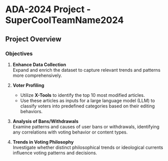 # ADA-2024 Project - SuperCoolTeamName2024

## Project Overview

### Objectives

1. **Enhance Data Collection**  
   Expand and enrich the dataset to capture relevant trends and patterns more comprehensively.

2. **Voter Profiling**  
   - Utilize **X-Tools** to identify the top 10 most modified articles.
   - Use these articles as inputs for a large language model (LLM) to classify voters into predefined categories based on their editing behaviors.

3. **Analysis of Bans/Withdrawals**  
   Examine patterns and causes of user bans or withdrawals, identifying any correlations with voting behavior or content types.

4. **Trends in Voting Philosophy**  
   Investigate whether distinct philosophical trends or ideological currents influence voting patterns and decisions. 
